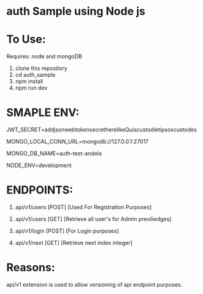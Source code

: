 # auth Sample using Node js


# To Use:
Requires: node and mongoDB

1. clone this repository
2. cd auth_sample
3. npm install
4. npm run dev


# SMAPLE ENV:
JWT_SECRET=addjsonwebtokensecretherelikeQuiscustodietipsoscustodes

MONGO_LOCAL_CONN_URL=mongodb://127.0.0.1:27017

MONGO_DB_NAME=auth-test-andela

NODE_ENV=development


# ENDPOINTS:


1. api/v1/users [POST]   [Used For Registration Purposes]
2. api/v1/users [GET]    [Retrieve all user's for Admin previliedges]
3. api/v1/login [POST]    [For Login purposes]

4. api/v1/next [GET]    [Retrieve next index integer]

# Reasons:

api/v1 extension is used to allow versioning of api endpoint purposes.



